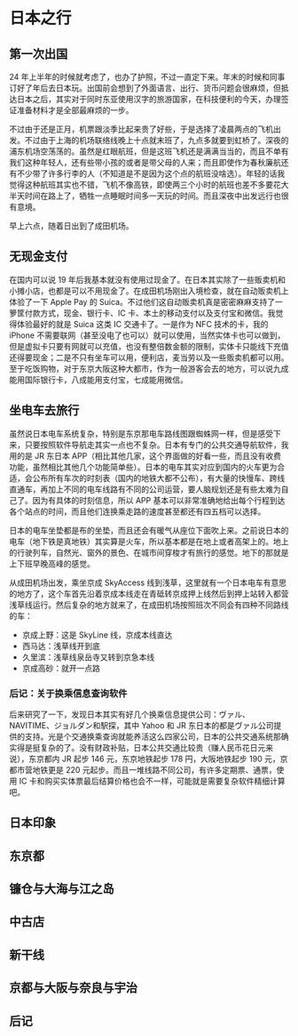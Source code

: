 # 日本之行

## 第一次出国

24 年上半年的时候就考虑了，也办了护照，不过一直定下来。年末的时候和同事订好了年后去日本玩。出国前会想到了外面语言、出行、货币问题会很麻烦，但抵达日本之后，其实对于同时东亚使用汉字的旅游国家，在科技便利的今天，办理签证准备材料才是全部最麻烦的一步。

不过由于还是正月，机票跟淡季比起来贵了好些，于是选择了凌晨两点的飞机出发。不过由于上海的机场联络线晚上十点就末班了，九点多就要到虹桥了。深夜的浦东机场空荡荡的。虽然是红眼航班，但是这班飞机还是满满当当的，而且不单有我们这种年轻人，还有些带小孩的或者是带父母的人来；而且即使作为春秋廉航还有不少带了许多行李的人（不知道是不是因为这个点的航班没啥选）。年轻的话我觉得这种航班其实也不错，飞机不像高铁，即使两三个小时的航班也差不多要花大半天时间在路上了，牺牲一点睡眠时间多一天玩的时间。而且深夜中出发远行也很有意境。

早上六点，随着日出到了成田机场。

## 无现金支付

在国内可以说 19 年后我基本就没有使用过现金了。在日本其实除了一些贩卖机和小摊小店，也都是可以不用现金了。在成田机场刚出入境检查，就在自动贩卖机上体验了一下 Apple Pay 的 Suica。不过他们这自动贩卖机真是密密麻麻支持了一箩筐付款方式，现金、银行卡、IC 卡、本土的移动支付以及支付宝和微信。我觉得体验最好的就是 Suica 这类 IC 交通卡了。一是作为 NFC 技术的卡，我的 iPhone 不需要联网（甚至没电了也可以）就可以使用，当然实体卡也可以做到，但是虚拟卡只要有网就可以充值，也没有整倍数金额的限制，实体卡只能线下充值还得要现金；二是不只有坐车可以用，便利店，麦当劳以及一些贩卖机都可以用。至于吃饭购物，对于东京大阪这种大都市，作为一般游客会去的地方，可以说九成能用国际银行卡，八成能用支付宝，七成能用微信。

## 坐电车去旅行

虽然说日本电车系统复杂，特别是东京那电车路线图跟蜘蛛网一样，但是感受下来，只要按照软件导航走其实一点也不复杂。日本有专门的公共交通导航软件，我用的是 JR 东日本 APP（相比其他几家，这个界面做的好看一些，而且没有收费功能，虽然相比其他几个功能简单些）。日本的电车其实对应到国内的火车更为合适，会公布所有车次的时刻表（国内的地铁大都不公布），有大量的快慢车、跨线直通车，再加上不同的电车线路有不同的公司运营，要人脑规划还是有些太难为自己了。因为有具体的时刻信息，所以 APP 基本可以非常准确地给出每个行程到达各个站点的时间，而且他们连换乘走路的速度甚至都还有四五档可以选择。

日本的电车坐垫都是布的坐垫，而且还会有暖气从座位下面吹上来。之前说日本的电车（地下铁是真地铁）其实算是火车，所以基本都是在地上或者高架上的。地上的行驶列车，自然光、窗外的景色、在城市间穿梭才有旅行的感觉。地下的那就是上下班早晚高峰的感觉。

从成田机场出发，乘坐京成 SkyAccess 线到浅草，这里就有一个日本电车有意思的地方了，这个车首先沿着京成本线走在青砥转京成押上线然后到押上站转入都营浅草线运行。然后复杂的地方就来了，在成田机场按照班次不同会有四种不同路线的车：

- 京成上野：这是 SkyLine 线，京成本线直达
- 西马达：浅草线开到底
- 久里滨：浅草线泉岳寺又转到京急本线
- 京成高砂：就开一点路

### 后记：关于换乘信息查询软件

后来研究了一下，发现日本其实有好几个换乘信息提供公司：ヴァル、NAVITIME、ジョルダン和駅探，其中 Yahoo 和 JR 东日本的都是ヴァル公司提供的支持。光是个交通换乘查询就能养活这么四家公司，日本的公共交通系统那确实得是挺复杂的了。没有财政补贴，日本公共交通比较贵（赚人民币花日元来说），东京都内 JR 起步 146 元，东京地铁起步 178 円，大阪地铁起步 190 元，京都市营地铁更是 220 元起步。而且一堆线路不同公司，有许多定期票、通票，使用 IC 卡和购买实体票最后结算价格也会不一样，可能就是需要复杂软件精细计算吧。

## 日本印象

## 东京都

## 镰仓与大海与江之岛

## 中古店

## 新干线

## 京都与大阪与奈良与宇治

## 后记
